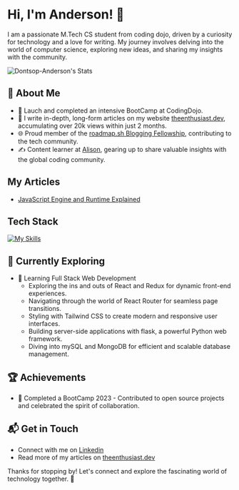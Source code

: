 # Hi, I'm Anderson! 👋

I am a passionate M.Tech CS student from coding dojo, driven by a curiosity for technology and a love for writing. My journey involves delving into the world of computer science, exploring new ideas, and sharing my insights with the community.

![Dontsop-Anderson's Stats](https://github-readme-stats.vercel.app/api?[Dontsop-Anderson](https://github.com/Dontsop-Anderson)=https://github.com/Dontsop-Anderson&theme=vue-dark&show_icons=true&hide_border=true&count_private=true)


## 🚀 About Me

- 🔭 Lauch and completed an intensive BootCamp at CodingDojo.
- 📝 I write in-depth, long-form articles on my website [theenthusiast.dev](https://theenthusiast.dev), accumulating over 20k views within just 2 months.
- 🌐 Proud member of the [roadmap.sh Blogging Fellowship](https://roadmap.sh/), contributing to the tech community.
- ✍️ Content learner at [Alison](https://alison.com/), gearing up to share valuable insights with the global coding community.

## My Articles
- [JavaScript Engine and Runtime Explained](https://www.freecodecamp.org/news/javascript-engine-and-runtime-explained/)


## Tech Stack
[![My Skills](https://skillicons.dev/icons?i=js,html,css,wasm)](https://skillicons.dev)

## 🌱 Currently Exploring

- 🚀 Learning Full Stack Web Development
  - Exploring the ins and outs of React and Redux for dynamic front-end experiences.
  - Navigating through the world of React Router for seamless page transitions.
  - Styling with Tailwind CSS to create modern and responsive user interfaces.
  - Building server-side applications with flask, a powerful Python web framework.
  - Diving into mySQL and MongoDB for efficient and scalable database management.

 ## 🏆 Achievements

- 🌟 Completed a BootCamp 2023 - Contributed to open source projects and celebrated the spirit of collaboration.


## 📬 Get in Touch

- Connect with me on [Linkedin](https://www.linkedin.com/in/anderson-kana-a69359261/)
- Read more of my articles on [theenthusiast.dev](https://theenthusiast.dev)

Thanks for stopping by! Let's connect and explore the fascinating world of technology together. 🚀



<!--

Here are some ideas to get you started:

- 🔭 I’m currently working on new projects from roadmap.sh to increase my skills and get more experience
- 🌱 I’m currently learning Linux System Adminstration from Alison
- 👯 I’m looking to collaborate on more projects and share ideas
- 🤔 I’m looking for help with with the new technology being implementated everyday in the tech
- 💬 Ask me about ...
- 📫 How to reach me: [Linkdin](https://www.linkedin.com/in/anderson-kana-a69359261/)
- 😄 Pronouns: ...
- ⚡ Fun fact: ...
-->
